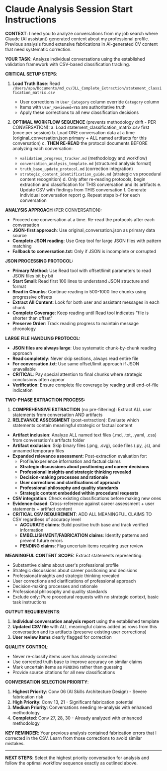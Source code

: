 # Claude Analysis Session Start Instructions

**CONTEXT**: I need you to analyze conversations from my job search where Claude (AI assistant) generated content about my professional profile. Previous analysis found extensive fabrications in AI-generated CV content that need systematic correction.

**YOUR TASK**: Analyze individual conversations using the established validation framework with CSV-based classification tracking.

**CRITICAL SETUP STEPS**:

1. **Load Truth Base**: Read `/Users/apa/Documents/md_cv/JLL_Complete_Extraction/statement_classification_matrix.csv` 
   - User corrections in `User_Category` column override `Category` column
   - Items with `User_Reviewed=YES` are authoritative truth
   - Apply these corrections to all new classification decisions

2. **OPTIMAL WORKFLOW SEQUENCE** (prevents methodology drift - PER CONVERSATION):
   a. Load statement_classification_matrix.csv first (once per session)
   b. Load ONE conversation data at a time (original_conversation.json primary + ALL named artifacts for this conversation)
   c. **THEN RE-READ** the protocol documents BEFORE analyzing each conversation:
      - `validation_progress_tracker.md` (methodology and workflow)
      - `conversation_analysis_template.md` (structured analysis format)
      - `truth_base_update_protocol.md` (correction integration)
      - `strategic_content_identification_guide.md` (strategic vs procedural content recognition)
   d. Only after re-reading protocols, begin extraction and classification for THIS conversation and its artifacts
   e. Update CSV with findings from THIS conversation
   f. Generate individual conversation report
   g. Repeat steps b-f for each conversation

**ANALYSIS APPROACH** (PER CONVERSATION):
- Proceed one conversation at a time. Re-read the protocols after each conversation
- **JSON-first approach**: Use original_conversation.json as primary data source
- **Complete JSON reading**: Use Grep tool for large JSON files with pattern matching
- **Fallback to conversation.txt**: Only if JSON is incomplete or corrupted

**JSON PROCESSING PROTOCOL:**
- **Primary Method**: Use Read tool with offset/limit parameters to read JSON files bit by bit
- **Start Small**: Read first 100 lines to understand JSON structure and format
- **Read in Chunks**: Continue reading in 500-1000 line chunks using progressive offsets  
- **Extract All Content**: Look for both user and assistant messages in each chunk
- **Complete Coverage**: Keep reading until Read tool indicates "file is shorter than offset"
- **Preserve Order**: Track reading progress to maintain message chronology

**LARGE FILE HANDLING PROTOCOL:**
- **JSON files are always large**: Use systematic chunk-by-chunk reading approach
- **Read completely**: Never skip sections, always read entire file
- **For conversation.txt**: Use same offset/limit approach if JSON unavailable
- **CRITICAL**: Pay special attention to final chunks where strategic conclusions often appear
- **Verification**: Ensure complete file coverage by reading until end-of-file indication

**TWO-PHASE EXTRACTION PROCESS:**
1. **COMPREHENSIVE EXTRACTION** (no pre-filtering): Extract ALL user statements from conversation AND artifacts
2. **RELEVANCE ASSESSMENT** (post-extraction): Evaluate which statements contain meaningful strategic or factual content

- **Artifact inclusion**: Analyze ALL named text files (.md, .txt, .yaml, .css) from conversation's artifacts folder
- **Artifact exclusion**: Skip binary files (.png, .svg), code files (.py, .js), and unnamed temporary files
- **Expanded relevance assessment**: Post-extraction evaluation for:
  - Profile/experience information and factual claims
  - **Strategic discussions about positioning and career decisions**
  - **Professional insights and strategic thinking revealed**
  - **Decision-making processes and rationale**
  - **User corrections and clarifications of approach**
  - **Professional philosophy and quality standards**
  - **Strategic content embedded within procedural requests**
- **CSV integration**: Check existing classifications before making new ones
- **Evidence-based**: Cross-reference against career assessment + user statements + artifact content
- **CRITICAL CSV REQUIREMENT**: ADD ALL MEANINGFUL CLAIMS TO CSV regardless of accuracy level
  - **ACCURATE claims**: Build positive truth base and track verified information
  - **EMBELLISHMENT/FABRICATION claims**: Identify patterns and prevent future errors
  - **PENDING claims**: Flag uncertain items requiring user review

**MEANINGFUL CONTENT SCOPE:** Extract statements representing:
- Substantive claims about user's professional profile
- Strategic discussions about career positioning and decisions
- Professional insights and strategic thinking revealed
- User corrections and clarifications of professional approach
- Decision-making processes and rationale
- Professional philosophy and quality standards
- Exclude only: Pure procedural requests with no strategic context, basic task instructions

**OUTPUT REQUIREMENTS**:
1. **Individual conversation analysis report** using the established template
2. **Updated CSV file** with ALL meaningful claims added as rows from this conversation and its artifacts (preserve existing user corrections)
3. **User review items** clearly flagged for correction

**QUALITY CONTROL**:
- Never re-classify items user has already corrected
- Use corrected truth base to improve accuracy on similar claims
- Mark uncertain items as `PENDING` rather than guessing
- Provide source citations for all new classifications

**CONVERSATION SELECTION PRIORITY**:
1. **Highest Priority**: Conv 06 (AI Skills Architecture Design) - Severe fabrication risk
2. **High Priority**: Conv 13, 21 - Significant fabrication potential  
3. **Medium Priority**: Conversations needing re-analysis with enhanced methodology
4. **Completed**: Conv 27, 28, 30 - Already analyzed with enhanced methodology

**KEY REMINDER**: Your previous analysis contained fabrication errors that I corrected in the CSV. Learn from those corrections to avoid similar mistakes.

---

**NEXT STEPS**: Select the highest priority conversation for analysis and follow the optimal workflow sequence exactly as outlined above.